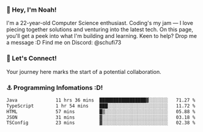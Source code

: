 ### 👋 Hey, I'm Noah!
I'm a 22-year-old Computer Science enthusiast. Coding's my jam — I love piecing together solutions and venturing into the latest tech. On this page, you'll get a peek into what I'm building and learning. Keen to help? Drop me a message :D 
Find me on Discord: @schufi73

### 🤝 Let's Connect!
Your journey here marks the start of a potential collaboration.

### ⚓ Programming Infomations :D!
<!--START_SECTION:waka-->

```txt
Java              11 hrs 36 mins  █████████████████▓░░░░░░░   71.27 %
TypeScript        1 hr 54 mins    ███░░░░░░░░░░░░░░░░░░░░░░   11.72 %
HTML              57 mins         █▒░░░░░░░░░░░░░░░░░░░░░░░   05.88 %
JSON              31 mins         ▓░░░░░░░░░░░░░░░░░░░░░░░░   03.18 %
TSConfig          23 mins         ▓░░░░░░░░░░░░░░░░░░░░░░░░   02.38 %
```

<!--END_SECTION:waka-->
